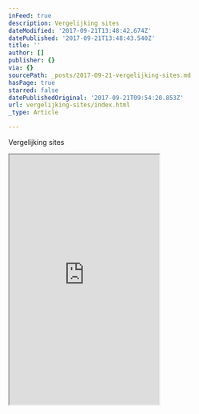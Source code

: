 ```yaml
---
inFeed: true
description: Vergelijking sites
dateModified: '2017-09-21T13:48:42.674Z'
datePublished: '2017-09-21T13:48:43.540Z'
title: ''
author: []
publisher: {}
via: {}
sourcePath: _posts/2017-09-21-vergelijking-sites.md
hasPage: true
starred: false
datePublishedOriginal: '2017-09-21T09:54:20.853Z'
url: vergelijking-sites/index.html
_type: Article

---
```

Vergelijking sites

<iframe src="https://the-grid.github.io/ed-userhtml/?g=eJytUk1v2zAMvedXuLo3Srui6wDLwNqswE7toZcdGYlJmMiSR9Hu_O_L1E7R3XYYIIAiH9_jB1hfrJ8eXn49_6j20sZmUc9mk8PYLNRFCOrayS7q4pk6qWTs0BnBP2IPMMAUNVVh74y1AQeMuUMuS9huKRIIdpx3DG0LS-xtyT17VASLPej73SOPl1HTiiwPxTS1nSSbOlI6VozRmSKj5u8RtdCn-r4UU-0Zt_9UGaJqULqy72rLE7n5T0N9SO8wIUP8e5BqUQcaKh-hFGcCUBl9Tt8nDmJ6yElAf2yqAAKXLQaCn2tnru9uV7erOVr6DQVnZq8Df4Sd9kxJkBOKDBtUxTTjkVoSZ67ObO1a87T8OAcGwldnUuYWIM6xzAHZGcZdH4E7Jo8zAl4oa6MxK_74-PV6dRbeQCE_A19uvt2t78-UMCALlZOi7uec3ovk9KKLduYej3Q4asu6Kl3Q6cbsdHx6dO-3-Ab1OOvR" height="500" style=""></iframe>